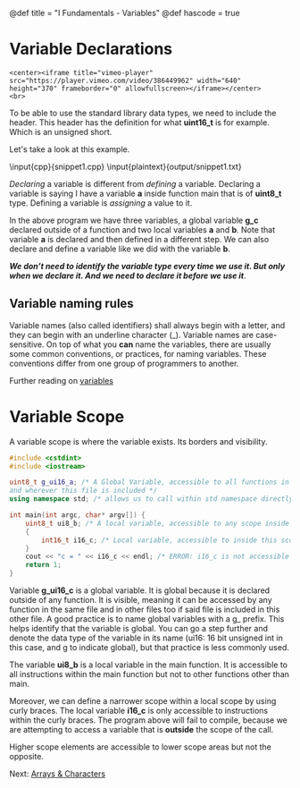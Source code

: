 @def title = "I Fundamentals - Variables"
@def hascode = true

# Variable Declarations
~~~
<center><iframe title="vimeo-player" src="https://player.vimeo.com/video/386449962" width="640" height="370" frameborder="0" allowfullscreen></iframe></center>
<br>
~~~

To be able to use the standard library data types, we need to include the **<cstdint>** header. This header has the definition for what **uint16_t** is for example. Which is an unsigned short.

Let's take a look at this example. 

\input{cpp}{snippet1.cpp}
\input{plaintext}{output/snippet1.txt}

*Declaring* a variable is different from *defining* a variable. Declaring a variable is saying I have a variable **a** inside function main that is of **uint8_t** type. Defining a variable is *assigning* a value to it. 

In the above program we have three variables, a global variable **g_c** declared outside of a function and two local variables **a** and **b**. Note that variable **a** is declared and then defined in a different step. We can also declare and define a variable like we did with the variable **b**.  

**_We don’t need to identify the variable type every time we use it. But only when we declare it. And we need to declare it before we use it_**. 

## Variable naming rules

Variable names (also called identifiers) shall always begin with a letter, and they can begin with an underline character (_). Variable names are case-sensitive. On top of what you **can** name the variables, there are usually some common conventions, or practices, for naming variables. These conventions differ from one group of programmers to another. 

Further reading on [variables](https://www.cplusplus.com/doc/tutorial/variables/)

# Variable Scope
A variable scope is where the variable exists. Its borders and visibility. 

```cpp
#include <cstdint>
#include <iostream>

uint8_t g_ui16_a; /* A Global Variable, accessible to all functions in this file, 
and wherever this file is included */
using namespace std; /* allows us to call within std namespace directly */

int main(int argc, char* argv[]) { 
    uint8_t ui8_b; /* A local variable, accessible to any scope inside main() */
    {
        int16_t i16_c; /* Local variable, accessible to inside this scope only */
    }
    cout << "c = " << i16_c << endl; /* ERROR: i16_c is not accessible outside its scope */
    return 1; 
}
```
Variable **g\_ui16\_c** is a global variable. It is global because it is declared outside of any function. It is visible, meaning it can be accessed by any function in the same file and in other files too if said file is included in this other file. A good practice is to name global variables with a g_ prefix. This helps identify that the variable is global. You can go a step further and denote the data type of the variable in its name (ui16: 16 bit unsigned int in this case, and g to indicate global), but that practice is less commonly used. 

The variable **ui8_b** is a local variable in the main function. It is accessible to all instructions within the main function but not to other functions other than main. 

Moreover, we can define a narrower scope within a local scope by using curly braces. The local variable **i16_c** is only accessible to instructions within the curly braces. The program above will fail to compile, because we are attempting to access a variable that is **outside** the scope of the call. 

Higher scope elements are accessible to lower scope areas but not the opposite. 

Next: [Arrays & Characters](../lesson5/)

